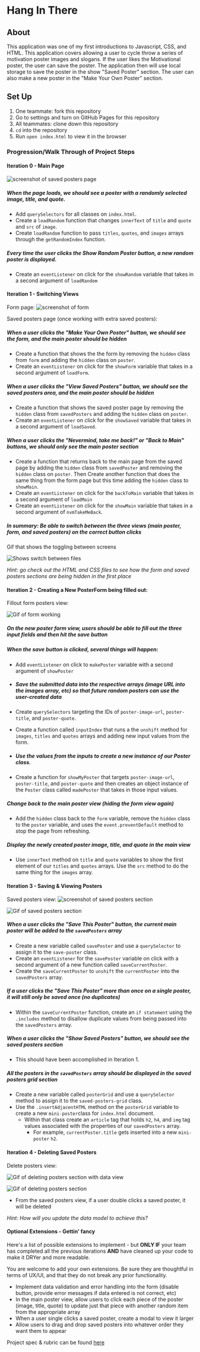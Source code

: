 # Hang In There


## About 
This application was one of my first introductions to Javascript, CSS, and HTML. This application covers allowing a user to cycle throw a series of motivation poster images and slogans. If the user likes the Motivational poster, the user can save the poster. The application then will use local storage to save the poster in the show "Saved Poster" section. The user can also make a new poster in the "Make Your Own Poster" section. 

## Set Up

1. One teammate: fork this repository
2. Go to settings and turn on GitHub Pages for this repository
3. All teammates: clone down this repository
4. `cd` into the repository
5. Run `open index.html` to view it in the browser

### Progression/Walk Through of Project Steps 

#### Iteration 0 - Main Page

![screenshot of saved posters page](https://i.imgur.com/PuQzuSi.gif)

##### When the page loads, we should see a poster with a randomly selected image, title, and quote.

  - Add `querySelectors` for all classes on `index.html`.
  - Create a `loadRandom` function that changes `innerText` of `title` and `quote` and `src` of `image`.
  - Create `loadRandom` function to pass `titles`, `quotes`, and `images` arrays through the `getRandomIndex` function.


##### Every time the user clicks the Show Random Poster button, a new random poster is displayed.

  - Create an  `eventListener` on click for the `showRandom` variable that takes in a second argument of `loadRandom`

#### Iteration 1 - Switching Views

Form page:
![screenshot of form](/readme-imgs/form.png)

Saved posters page (once working with extra saved posters):

##### When a user clicks the "Make Your Own Poster" button, we should see the form, and the main poster should be hidden

  - Create a function that shows the the form by removing the `hidden` class from `form` and adding the `hidden` class on `poster`.
  - Create an `eventListener` on click for the `showForm` variable that takes in a second argument of `loadForm`.

##### When a user clicks the "View Saved Posters" button, we should see the saved posters area, and the main poster should be hidden

  - Create a function that shows the saved poster page by removing the `hidden` class from `savedPosters` and adding the `hidden` class on `poster`.
  - Create an `eventListener` on click for the `showSaved` variable that takes in a second argument of `loadSaved`.

##### When a user clicks the "Nevermind, take me back!" or "Back to Main" buttons, we should only see the main poster section

  - Create a function that returns back to the main page from the saved page by adding the `hidden` class from `savedPoster` and removing the `hidden` class on `poster`. Then Create another function that does the same thing from the form page but this time adding the `hidden` class to `showMain`.
  - Create an `eventListener` on click for the `backToMain` variable that takes in a second argument of `loadMain`
  - Create an `eventListener` on click for the `showMain` variable that takes in a second argument of `nvmTakeMeBack`.


##### In summary: Be able to switch between the three views (main poster, form, and saved posters) on the correct button clicks

Gif that shows the toggling between screens

![Shows switch between files](https://i.imgur.com/pdycAaX.gif)

_Hint: go check out the HTML and CSS files to see how the form and saved posters sections are being hidden in the first place_

#### Iteration 2 - Creating a New PosterForm being filled out:

Fillout form posters view:

![Gif of form working](https://i.imgur.com/VoWhhsR.gif)

##### On the new poster form view, users should be able to fill out the three input fields and then hit the save button

##### When the save button is clicked, several things will happen:

  - Add `eventListener` on click to `makePoster` variable with a second argument of `showPoster`

  - ##### Save the submitted data into the respective arrays (image URL into the images array, etc) so that future random posters can use the user-created data

  - Create `querySelectors` targeting the IDs of `poster-image-url`, `poster-title`, and `poster-quote`.

  - Create a function called `inputIndex` that runs a the `unshift` method for `images`, `titles` and `quotes` arrays and adding new input values from the form.

  - ##### Use the values from the inputs to create a new instance of our Poster class.

  - Create a function for `showMyPoster` that targets `poster-image-url`, `poster-title`, and `poster-quote` and then creates an object instance of the `Poster` class called `madePoster` that takes in those input values.

##### Change back to the main poster view (hiding the form view again)

  - Add the `hidden` class back to the `form` variable, remove the `hidden` class to the `poster` variable, and uses the `event.preventDefault` method to stop the page from refreshing.

##### Display the newly created poster image, title, and quote in the main view

  - Use `innerText` method on `title` and `quote` variables to show the first element of our `titles` and `quotes` arrays. Use the `src` method to do the same thing for the `images` array.

#### Iteration 3 - Saving & Viewing Posters

Saved posters view:
![screenshot of saved posters section](/readme-imgs/saved.png)

![Gif of saved posters section](https://i.imgur.com/SZ95axe.gif)

##### When a user clicks the "Save This Poster" button, the current main poster will be added to the `savedPosters` array

  - Create a new variable called `savePoster` and use a  `querySelector` to assign it to the `save-poster` class.
  - Create an `eventListener` for the `savePoster` variable on click with a second argument of a new function called `saveCurrentPoster`.
  - Create the `saveCurrentPoster` to `unshift` the `currentPoster` into the `savedPosters` array.

##### If a user clicks the "Save This Poster" more than once on a single poster, it will still only be saved once (no duplicates)

  - Within the `saveCurrentPoster` function, create an `if statement` using the `.includes` method to disallow duplicate values from being passed into the `savedPosters` array.

##### When a user clicks the "Show Saved Posters" button, we should see the saved posters section

  - This should have been accomplished in Iteration 1.

##### All the posters in the `savedPosters` array should be displayed in the saved posters grid section

  - Create a new variable called `posterGrid` and use a `querySelector` method to assign it to the `saved-posters-grid` class.
  - Use the `.insertAdjacentHTML` method on the `posterGrid` variable to create a new `mini-poster`class for `index.html` document.
    - Within that class create an `article` tag that holds `h2`, `h4`, and `img` tag values associated with the properties of our `savedPosters` array.
      - For example, `currentPoster.title` gets inserted into a new `mini-poster` `h2`.

#### Iteration 4 - Deleting Saved Posters

Delete posters view:

![Gif of deleting posters section with data view](https://i.imgur.com/U8VzuqI.gif)

![Gif of deleting posters section](https://i.imgur.com/ZPQcDNB.gif)

- From the saved posters view, if a user double clicks a saved poster, it will be deleted

_Hint: How will you update the data model to achieve this?_

#### Optional Extensions - Gettin' fancy

Here's a list of possible extensions to implement - but **ONLY IF** your team has completed all the previous iterations **AND** have cleaned up your code to make it DRYer and more readable.

You are welcome to add your own extensions. Be sure they are thoughtful in terms of UX/UI, and that they do not break any prior functionality.

- Implement data validation and error handling into the form (disable button, provide error messages if data entered is not correct, etc)
- In the main poster view, allow users to click each piece of the poster (image, title, quote) to update just that piece with another random item from the appropriate array
- When a user single clicks a saved poster, create a modal to view it larger
- Allow users to drag and drop saved posters into whatever order they want them to appear


Project spec & rubric can be found [here](https://frontend.turing.io/projects/module-1/hang-in-there.html)
